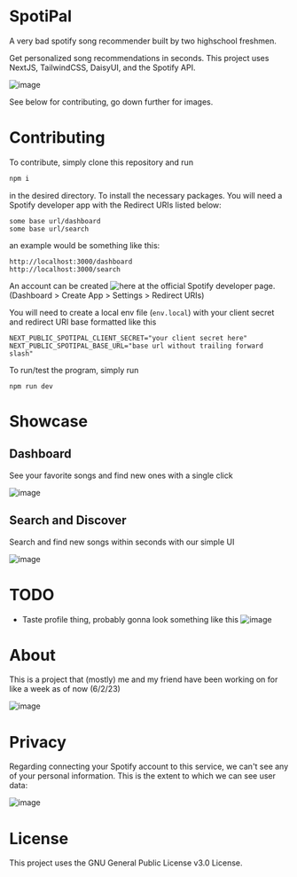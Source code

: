 # SpotiPal

A very bad spotify song recommender built by two highschool freshmen.

Get personalized song recommendations in seconds. This project uses NextJS, TailwindCSS, DaisyUI, and the Spotify API.

![image](https://github.com/krozzi/SpotiPal/assets/107476445/1da8c59a-b4aa-4614-880a-79dfe8293e0c)

See below for contributing, go down further for images.

# Contributing
To contribute, simply clone this repository and run 
```cmd
npm i
```
in the desired directory. To install the necessary packages. You will need a Spotify developer app with the Redirect URIs listed below:
```
some base url/dashboard
some base url/search
```
an example would be something like this:
```
http://localhost:3000/dashboard
http://localhost:3000/search
```
An account can be created ![here](https://developer.spotify.com/) at the official Spotify developer page. 
(Dashboard > Create App > Settings > Redirect URIs)

You will need to create a local env file (`env.local`) with your client secret and redirect URI base formatted like this 
```env
NEXT_PUBLIC_SPOTIPAL_CLIENT_SECRET="your client secret here"
NEXT_PUBLIC_SPOTIPAL_BASE_URL="base url without trailing forward slash"
```
To run/test the program, simply run 
```
npm run dev
```

# Showcase
## Dashboard
See your favorite songs and find new ones with a single click 

![image](https://cdn.discordapp.com/attachments/1035705871344341013/1113684249153916968/image.png)

## Search and Discover
Search and find new songs within seconds with our simple UI

![image](https://github.com/krozzi/SpotiPal/assets/107476445/c1d03c47-ec99-4cd4-8c84-b142b141340d)

# TODO
- Taste profile thing, probably gonna look something like this
![image](https://github.com/krozzi/SpotiPal/assets/107476445/85e08f3e-1dd5-4a6c-8ccb-cfd036c57638)

# About
This is a project that (mostly) me and my friend have been working on for like a week as of now (6/2/23)

![image](https://github.com/krozzi/SpotiPal/assets/107476445/7cfeb66a-acff-4b50-9891-1d40348800df)

# Privacy
Regarding connecting your Spotify account to this service, we can't see any of your personal information.
This is the extent to which we can see user data:

![image](https://github.com/krozzi/SpotiPal/assets/107476445/e7a99e49-b5ee-4276-96be-e305cb4401d5)

# License
This project uses the GNU General Public License v3.0 License.
